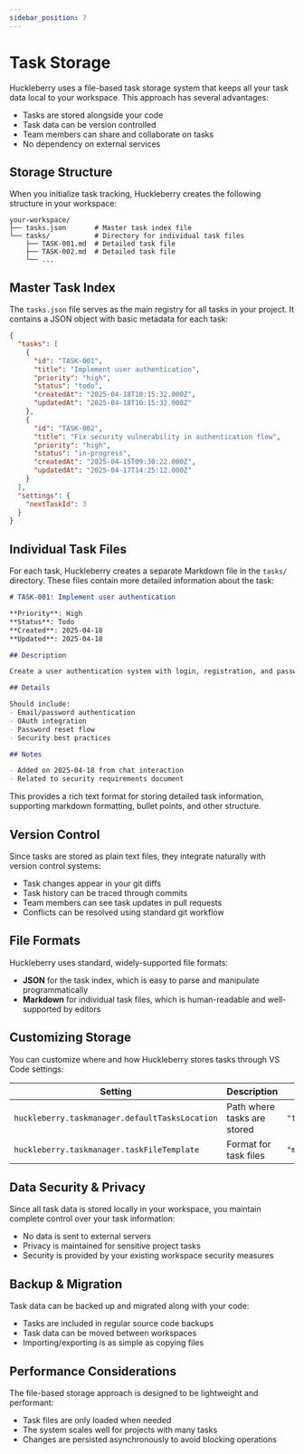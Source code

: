 ```yaml
---
sidebar_position: 7
---
```


# Task Storage

Huckleberry uses a file-based task storage system that keeps all your task data local to your workspace. This approach has several advantages:

- Tasks are stored alongside your code
- Task data can be version controlled
- Team members can share and collaborate on tasks
- No dependency on external services

## Storage Structure

When you initialize task tracking, Huckleberry creates the following structure in your workspace:

```
your-workspace/
├── tasks.json       # Master task index file
└── tasks/           # Directory for individual task files
    ├── TASK-001.md  # Detailed task file
    ├── TASK-002.md  # Detailed task file
    └── ...
```

## Master Task Index

The `tasks.json` file serves as the main registry for all tasks in your project. It contains a JSON object with basic metadata for each task:

```json
{
  "tasks": [
    {
      "id": "TASK-001",
      "title": "Implement user authentication",
      "priority": "high",
      "status": "todo",
      "createdAt": "2025-04-18T10:15:32.000Z",
      "updatedAt": "2025-04-18T10:15:32.000Z"
    },
    {
      "id": "TASK-002",
      "title": "Fix security vulnerability in authentication flow",
      "priority": "high",
      "status": "in-progress",
      "createdAt": "2025-04-15T09:30:22.000Z",
      "updatedAt": "2025-04-17T14:25:12.000Z"
    }
  ],
  "settings": {
    "nextTaskId": 3
  }
}
```

## Individual Task Files

For each task, Huckleberry creates a separate Markdown file in the `tasks/` directory. These files contain more detailed information about the task:

```markdown
# TASK-001: Implement user authentication

**Priority**: High  
**Status**: Todo  
**Created**: 2025-04-18  
**Updated**: 2025-04-18  

## Description

Create a user authentication system with login, registration, and password reset functionality.

## Details

Should include:
- Email/password authentication
- OAuth integration
- Password reset flow
- Security best practices

## Notes

- Added on 2025-04-18 from chat interaction
- Related to security requirements document
```

This provides a rich text format for storing detailed task information, supporting markdown formatting, bullet points, and other structure.

## Version Control

Since tasks are stored as plain text files, they integrate naturally with version control systems:

- Task changes appear in your git diffs
- Task history can be traced through commits
- Team members can see task updates in pull requests
- Conflicts can be resolved using standard git workflow

## File Formats

Huckleberry uses standard, widely-supported file formats:

- **JSON** for the task index, which is easy to parse and manipulate programmatically
- **Markdown** for individual task files, which is human-readable and well-supported by editors

## Customizing Storage

You can customize where and how Huckleberry stores tasks through VS Code settings:

| Setting | Description | Default |
|---------|-------------|---------|
| `huckleberry.taskmanager.defaultTasksLocation` | Path where tasks are stored | `"tasks"` |
| `huckleberry.taskmanager.taskFileTemplate` | Format for task files | `"markdown"` |

## Data Security & Privacy

Since all task data is stored locally in your workspace, you maintain complete control over your task information:

- No data is sent to external servers
- Privacy is maintained for sensitive project tasks
- Security is provided by your existing workspace security measures

## Backup & Migration

Task data can be backed up and migrated along with your code:

- Tasks are included in regular source code backups
- Task data can be moved between workspaces
- Importing/exporting is as simple as copying files

## Performance Considerations

The file-based storage approach is designed to be lightweight and performant:

- Task files are only loaded when needed
- The system scales well for projects with many tasks
- Changes are persisted asynchronously to avoid blocking operations